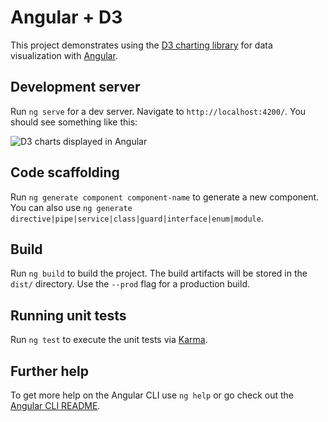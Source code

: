 # Angular + D3

This project demonstrates using the [D3 charting library](https://d3js.org/) for data visualization with [Angular](http://angular.io/).

## Development server

Run `ng serve` for a dev server. Navigate to `http://localhost:4200/`. You should see something like this:

![D3 charts displayed in Angular](https://i.imgur.com/iXklkMQ.png)

## Code scaffolding

Run `ng generate component component-name` to generate a new component. You can also use `ng generate directive|pipe|service|class|guard|interface|enum|module`.

## Build

Run `ng build` to build the project. The build artifacts will be stored in the `dist/` directory. Use the `--prod` flag for a production build.

## Running unit tests

Run `ng test` to execute the unit tests via [Karma](https://karma-runner.github.io).

## Further help

To get more help on the Angular CLI use `ng help` or go check out the [Angular CLI README](https://github.com/angular/angular-cli/blob/master/README.md).
